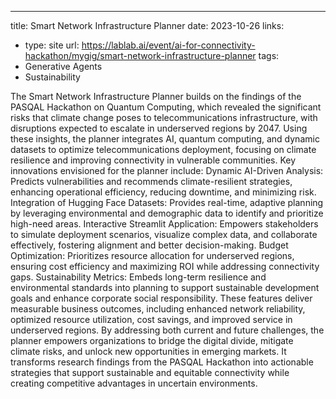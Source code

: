 ---
title: Smart Network Infrastructure Planner
date: 2023-10-26
links:
  - type: site
    url: https://lablab.ai/event/ai-for-connectivity-hackathon/mygig/smart-network-infrastructure-planner
tags:
  - Generative Agents 
  - Sustainability

The Smart Network Infrastructure Planner builds on the findings of the PASQAL Hackathon on Quantum Computing, which revealed the significant risks that climate change poses to telecommunications infrastructure, with disruptions expected to escalate in underserved regions by 2047. Using these insights, the planner integrates AI, quantum computing, and dynamic datasets to optimize telecommunications deployment, focusing on climate resilience and improving connectivity in vulnerable communities. Key innovations envisioned for the planner include: Dynamic AI-Driven Analysis: Predicts vulnerabilities and recommends climate-resilient strategies, enhancing operational efficiency, reducing downtime, and minimizing risk. Integration of Hugging Face Datasets: Provides real-time, adaptive planning by leveraging environmental and demographic data to identify and prioritize high-need areas. Interactive Streamlit Application: Empowers stakeholders to simulate deployment scenarios, visualize complex data, and collaborate effectively, fostering alignment and better decision-making. Budget Optimization: Prioritizes resource allocation for underserved regions, ensuring cost efficiency and maximizing ROI while addressing connectivity gaps. Sustainability Metrics: Embeds long-term resilience and environmental standards into planning to support sustainable development goals and enhance corporate social responsibility. These features deliver measurable business outcomes, including enhanced network reliability, optimized resource utilization, cost savings, and improved service in underserved regions. By addressing both current and future challenges, the planner empowers organizations to bridge the digital divide, mitigate climate risks, and unlock new opportunities in emerging markets. It transforms research findings from the PASQAL Hackathon into actionable strategies that support sustainable and equitable connectivity while creating competitive advantages in uncertain environments.


<!--more-->
